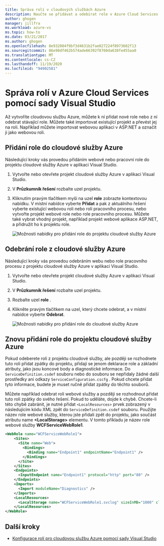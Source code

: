 ```yaml
---
title: Správa rolí v cloudových službách Azure
description: Naučte se přidávat a odebírat role v Azure Cloud Services pomocí sady Visual Studio.
author: ghogen
manager: jillfra
ms.workload: azure-vs
ms.topic: how-to
ms.date: 03/21/2017
ms.author: ghogen
ms.openlocfilehash: 8e932084f9bf3d4631b2fae027224f8973602f13
ms.sourcegitcommit: 86e98df462b574ade66392f8760da638fe455aa0
ms.translationtype: MT
ms.contentlocale: cs-CZ
ms.lasthandoff: 11/19/2020
ms.locfileid: "94902581"
---
```

# <a name="managing-roles-in-azure-cloud-services-with-visual-studio"></a>Správa rolí v Azure Cloud Services pomocí sady Visual Studio
Až vytvoříte cloudovou službu Azure, můžete k ní přidat nové role nebo z ní odebrat stávající role. Můžete také importovat existující projekt a převést jej na roli. Například můžete importovat webovou aplikaci v ASP.NET a označit ji jako webovou roli.

## <a name="adding-a-role-to-an-azure-cloud-service"></a>Přidání role do cloudové služby Azure
Následující kroky vás provedou přidáním webové nebo pracovní role do projektu cloudové služby Azure v aplikaci Visual Studio.

1. Vytvořte nebo otevřete projekt cloudové služby Azure v aplikaci Visual Studio.

1. V **Průzkumník řešení** rozbalte uzel projektu.

1. Kliknutím pravým tlačítkem myši na uzel **role** zobrazte kontextovou nabídku. V místní nabídce vyberte **Přidat** a pak z aktuálního řešení vyberte existující webovou roli nebo roli pracovního procesu, nebo vytvořte projekt webové role nebo role pracovního procesu. Můžete také vybrat vhodný projekt, například projekt webové aplikace ASP.NET, a přidružit ho k projektu role.

   ![Možnosti nabídky pro přidání role do projektu cloudové služby Azure](./media/vs-azure-tools-cloud-service-project-managing-roles/add-role.png)

## <a name="removing-a-role-from-an-azure-cloud-service"></a>Odebrání role z cloudové služby Azure
Následující kroky vás provedou odebráním webu nebo role pracovního procesu z projektu cloudové služby Azure v aplikaci Visual Studio.

1. Vytvořte nebo otevřete projekt cloudové služby Azure v aplikaci Visual Studio.

1. V **Průzkumník řešení** rozbalte uzel projektu.

1. Rozbalte uzel **role** .

1. Klikněte pravým tlačítkem na uzel, který chcete odebrat, a v místní nabídce vyberte **Odebrat**.

   ![Možnosti nabídky pro přidání role do cloudové služby Azure](./media/vs-azure-tools-cloud-service-project-managing-roles/remove-role.png)

## <a name="readding-a-role-to-an-azure-cloud-service-project"></a>Znovu přidání role do projektu cloudové služby Azure
Pokud odeberete roli z projektu cloudové služby, ale později se rozhodnete tuto roli přidat zpátky do projektu, přidají se jenom deklarace role a základní atributy, jako jsou koncové body a diagnostické informace. Do `ServiceDefinition.csdef` souboru nebo do souboru se nepřidaly žádné další prostředky ani odkazy `ServiceConfiguration.cscfg` . Pokud chcete přidat tyto informace, budete je muset ručně přidat zpátky do těchto souborů.

Můžete například odebrat roli webové služby a později se rozhodnout přidat tuto roli zpátky do svého řešení. Pokud to uděláte, dojde k chybě. Chcete-li této chybě zabránit, je nutné přidat `<LocalResources>` prvek zobrazený v následujícím kódu XML zpět do `ServiceDefinition.csdef` souboru. Použijte název role webové služby, kterou jste přidali zpět do projektu, jako součást atributu name **\<LocalStorage>** elementu. V tomto příkladu je název role webové služby **WCFServiceWebRole1**.

```xml
<WebRole name="WCFServiceWebRole1">
    <Sites>
      <Site name="Web">
        <Bindings>
          <Binding name="Endpoint1" endpointName="Endpoint1" />
        </Bindings>
      </Site>
    </Sites>
    <Endpoints>
      <InputEndpoint name="Endpoint1" protocol="http" port="80" />
    </Endpoints>
    <Imports>
      <Import moduleName="Diagnostics" />
    </Imports>
    <LocalResources>
      <LocalStorage name="WCFServiceWebRole1.svclog" sizeInMB="1000" cleanOnRoleRecycle="false" />
    </LocalResources>
</WebRole>
```

## <a name="next-steps"></a>Další kroky
- [Konfigurace rolí pro cloudovou službu Azure pomocí sady Visual Studio](vs-azure-tools-configure-roles-for-cloud-service.md)
